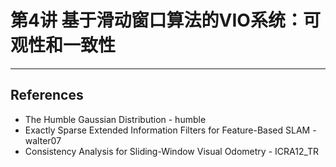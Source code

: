 # 第4讲 基于滑动窗口算法的VIO系统：可观性和一致性

-----


## References

* The Humble Gaussian Distribution - humble
* Exactly Sparse Extended Information Filters for Feature-Based SLAM - walter07
* Consistency Analysis for Sliding-Window Visual Odometry - ICRA12_TR

